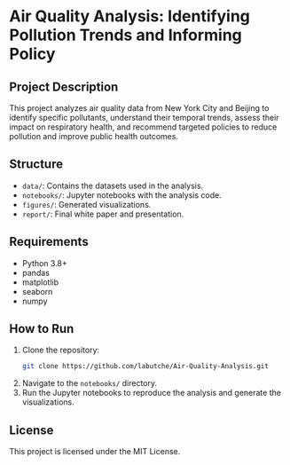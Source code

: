 # Air Quality Analysis: Identifying Pollution Trends and Informing Policy

## Project Description
This project analyzes air quality data from New York City and Beijing to identify specific pollutants, understand their temporal trends, assess their impact on respiratory health, and recommend targeted policies to reduce pollution and improve public health outcomes.

## Structure
- `data/`: Contains the datasets used in the analysis.
- `notebooks/`: Jupyter notebooks with the analysis code.
- `figures/`: Generated visualizations.
- `report/`: Final white paper and presentation.

## Requirements
- Python 3.8+
- pandas
- matplotlib
- seaborn
- numpy

## How to Run
1. Clone the repository:
    ```bash
    git clone https://github.com/labutche/Air-Quality-Analysis.git
    ```
2. Navigate to the `notebooks/` directory.
3. Run the Jupyter notebooks to reproduce the analysis and generate the visualizations.

## License
This project is licensed under the MIT License.
